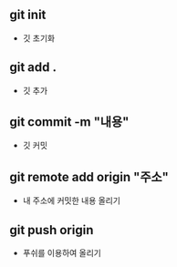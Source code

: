 ## git init

-   깃 초기화

## git add .

-   깃 추가

## git commit -m "내용"

-   깃 커밋

## git remote add origin "주소"

-   내 주소에 커밋한 내용 올리기

## git push origin

-   푸쉬를 이용하여 올리기

